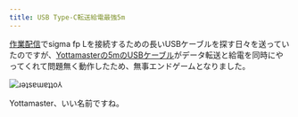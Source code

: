 ```yaml
---
title: USB Type-C転送給電最強5m
---
```

[作業配信](https://www.youtube.com/c/r7kamura)でsigma fp Lを接続するための長いUSBケーブルを探す日々を送っていたのですが、[Yottamasterの5mのUSBケーブル](https://www.amazon.co.jp/dp/B09Y1BY75P)がデータ転送と給電を同時にやってくれて問題無く動作したため、無事エンドゲームとなりました。

![](https://lh5.googleusercontent.com/wH3OnZaqNRXETEpicyBCkzFQYB0Nn5Cms7JvO3cFOlYvAD31JfzHeHkTZ8MHo15DdgDRS9ggGsCYJsGKIlxEUoNFgqIhmIPYZzOpOUU6xSN4dj2Q8nnGmdY7j3gjg4F3V824LJKWAzg9jVvUZw1T9baVCc_arqSgsXfeZMGaehwGNrbG15VazSIFWA "ɹǝʇsɐɯɐʇʇo⅄")

Yottamaster、いい名前ですね。
